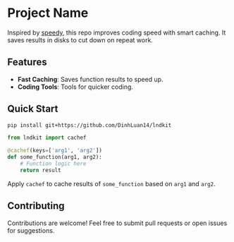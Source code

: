 # Project Name

Inspired by [speedy](https://github.com/anhvth/speedy), this repo improves coding speed with smart caching. It saves results in disks to cut down on repeat work.

## Features

- **Fast Caching**: Saves function results to speed up.
- **Coding Tools**: Tools for quicker coding.

## Quick Start

```bash
pip install git+https://github.com/DinhLuan14/lndkit
```

```python
from lndkit import cachef

@cachef(keys=['arg1', 'arg2'])
def some_function(arg1, arg2):
    # Function logic here
    return result
```

Apply `cachef` to cache results of `some_function` based on `arg1` and `arg2`.

## Contributing

Contributions are welcome! Feel free to submit pull requests or open issues for suggestions.
